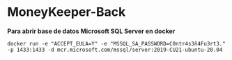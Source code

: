 # MoneyKeeper-Back

**Para abrir base de datos Microsoft SQL Server en docker**

`docker run -e "ACCEPT_EULA=Y" -e "MSSQL_SA_PASSWORD=C0ntr4s3ñ4Fu3rt3." -p 1433:1433 -d mcr.microsoft.com/mssql/server:2019-CU21-ubuntu-20.04`